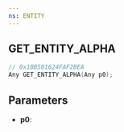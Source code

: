 ```yaml
---
ns: ENTITY
---
```

## GET_ENTITY_ALPHA

```c
// 0x1BB501624FAF2BEA
Any GET_ENTITY_ALPHA(Any p0);
```

## Parameters
* **p0**:
